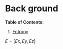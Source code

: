 # Back ground
**Table of Contents:**

1. [Entropy](https://github.com/trungmanhhuynh/back_ground/wiki/Entropy:-a-beautiful-formula)



$E = [Ex,Ey,Ez]$ 
